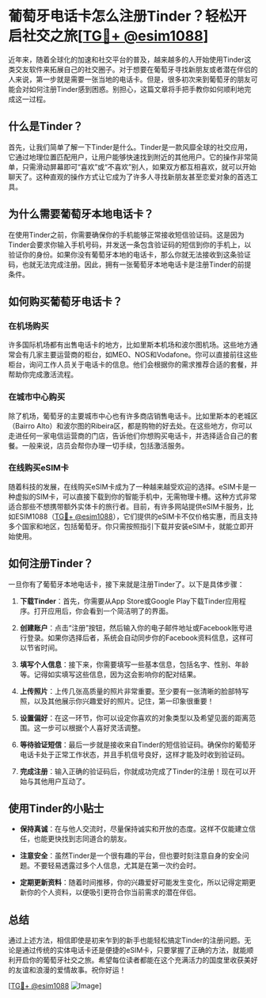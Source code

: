 # 葡萄牙电话卡怎么注册Tinder？轻松开启社交之旅[[TG💪+ @esim1088](https://t.me/s/esim1088)]

近年来，随着全球化的加速和社交平台的普及，越来越多的人开始使用Tinder这类交友软件来拓展自己的社交圈子。对于想要在葡萄牙寻找新朋友或者潜在伴侣的人来说，第一步就是需要一张当地的电话卡。但是，很多初次来到葡萄牙的朋友可能会对如何注册Tinder感到困惑。别担心，这篇文章将手把手教你如何顺利地完成这一过程。

## 什么是Tinder？

首先，让我们简单了解一下Tinder是什么。Tinder是一款风靡全球的社交应用，它通过地理位置匹配用户，让用户能够快速找到附近的其他用户。它的操作非常简单，只需滑动屏幕即可“喜欢”或“不喜欢”别人，如果双方都互相喜欢，就可以开始聊天了。这种直观的操作方式让它成为了许多人寻找新朋友甚至恋爱对象的首选工具。

## 为什么需要葡萄牙本地电话卡？

在使用Tinder之前，你需要确保你的手机能够正常接收短信验证码。这是因为Tinder会要求你输入手机号码，并发送一条包含验证码的短信到你的手机上，以验证你的身份。如果你没有葡萄牙本地的电话卡，那么你就无法接收到这条验证码，也就无法完成注册。因此，拥有一张葡萄牙本地电话卡是注册Tinder的前提条件。

## 如何购买葡萄牙电话卡？

### 在机场购买

许多国际机场都有出售电话卡的地方，比如里斯本机场和波尔图机场。这些地方通常会有几家主要运营商的柜台，如MEO、NOS和Vodafone。你可以直接前往这些柜台，询问工作人员关于电话卡的信息。他们会根据你的需求推荐合适的套餐，并帮助你完成激活流程。

### 在城市中心购买

除了机场，葡萄牙的主要城市中心也有许多商店销售电话卡。比如里斯本的老城区（Bairro Alto）和波尔图的Ribeira区，都是购物的好去处。在这些地方，你可以走进任何一家电信运营商的门店，告诉他们你想购买电话卡，并选择适合自己的套餐。一般来说，店员会帮你办理一切手续，包括激活服务。

### 在线购买eSIM卡

随着科技的发展，在线购买eSIM卡成为了一种越来越受欢迎的选择。eSIM卡是一种虚拟的SIM卡，可以直接下载到你的智能手机中，无需物理卡槽。这种方式非常适合那些不想携带额外实体卡的旅行者。目前，有许多网站提供eSIM卡服务，比如ESIM1088（[TG💪+ @esim1088](https://t.me/s/esim1088)），它们提供的eSIM卡不仅价格实惠，而且支持多个国家和地区，包括葡萄牙。你只需按照指引下载并安装eSIM卡，就能立即开始使用。

## 如何注册Tinder？

一旦你有了葡萄牙本地电话卡，接下来就是注册Tinder了。以下是具体步骤：

1. **下载Tinder**：首先，你需要从App Store或Google Play下载Tinder应用程序。打开应用后，你会看到一个简洁明了的界面。
   
2. **创建账户**：点击“注册”按钮，然后输入你的电子邮件地址或Facebook账号进行登录。如果你选择后者，系统会自动同步你的Facebook资料信息，这样可以节省时间。

3. **填写个人信息**：接下来，你需要填写一些基本信息，包括名字、性别、年龄等。记得如实填写这些信息，因为这会影响你的配对结果。

4. **上传照片**：上传几张高质量的照片非常重要。至少要有一张清晰的脸部特写照，以及其他展示你兴趣爱好的照片。记住，第一印象很重要！

5. **设置偏好**：在这一环节，你可以设定你喜欢的对象类型以及希望见面的距离范围。这一步可以根据个人喜好灵活调整。

6. **等待验证短信**：最后一步就是接收来自Tinder的短信验证码。确保你的葡萄牙电话卡处于正常工作状态，并且手机信号良好，这样才能及时收到验证码。

7. **完成注册**：输入正确的验证码后，你就成功完成了Tinder的注册！现在可以开始与其他用户互动了。

## 使用Tinder的小贴士

- **保持真诚**：在与他人交流时，尽量保持诚实和开放的态度。这样不仅能建立信任，也能更快找到志同道合的朋友。
  
- **注意安全**：虽然Tinder是一个很有趣的平台，但也要时刻注意自身的安全问题。不要轻易透露过多个人信息，尤其是在第一次约会时。

- **定期更新资料**：随着时间推移，你的兴趣爱好可能发生变化，所以记得定期更新你的个人资料，以便吸引更符合你当前需求的潜在伴侣。

## 总结

通过上述方法，相信即使是初来乍到的新手也能轻松搞定Tinder的注册问题。无论是通过传统的实体电话卡还是便捷的eSIM卡，只要掌握了正确的方法，就能顺利开启你的葡萄牙社交之旅。希望每位读者都能在这个充满活力的国度里收获美好的友谊和浪漫的爱情故事。祝你好运！

[[TG💪+ @esim1088](https://t.me/s/esim1088) ![Image](https://i.postimg.cc/4NQfJmqS/Snipaste-2025-05-13-00-14-12.png)]